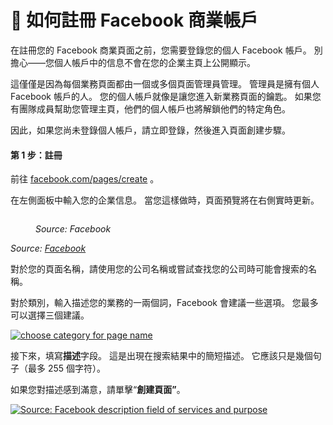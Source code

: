 # 💼 如何註冊 Facebook 商業帳戶

在註冊您的 Facebook 商業頁面之前，您需要登錄您的個人 Facebook 帳戶。 別擔心——您個人帳戶中的信息不會在您的企業主頁上公開顯示。

這僅僅是因為每個業務頁面都由一個或多個頁面管理員管理。 管理員是擁有個人 Facebook 帳戶的人。 您的個人帳戶就像是讓您進入新業務頁面的鑰匙。 如果您有團隊成員幫助您管理主頁，他們的個人帳戶也將解鎖他們的特定角色。

&#x20;因此，如果您尚未登錄個人帳戶，請立即登錄，然後進入頁面創建步驟。

#### 第 1 步：註冊

前往 [facebook.com/pages/create](https://www.facebook.com/pages/create) 。

在左側面板中輸入您的企業信息。 當您這樣做時，頁面預覽將在右側實時更新。

<figure><img src="https://blog.hootsuite.com/wp-content/uploads/2021/07/facebook-business-page-1-620x426.png" alt=""><figcaption><p><em>Source: Facebook</em></p></figcaption></figure>

_Source:_ [_Facebook_](https://www.facebook.com/pages/create)

對於您的頁面名稱，請使用您的公司名稱或嘗試查找您的公司時可能會搜索的名稱。

對於類別，輸入描述您的業務的一兩個詞，Facebook 會建議一些選項。 您最多可以選擇三個建議。

[![choose category for page name](https://blog.hootsuite.com/wp-content/uploads/2021/07/facebook-business-page-2.png)](https://blog.hootsuite.com/wp-content/uploads/2021/07/facebook-business-page-2.png)

接下來，填寫**描述**字段。 這是出現在搜索結果中的簡短描述。 它應該只是幾個句子（最多 255 個字符）。

如果您對描述感到滿意，請單擊“**創建頁面”**。

[![Source: Facebook description field of services and purpose](https://blog.hootsuite.com/wp-content/uploads/2021/07/facebook-business-page-3.png)](https://blog.hootsuite.com/wp-content/uploads/2021/07/facebook-business-page-3.png)


